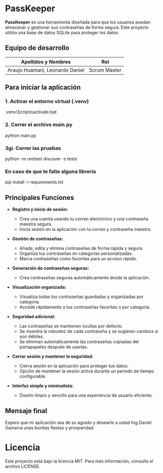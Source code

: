 
# PassKeeper

**PassKeeper** es una herramienta diseñada para que los usuarios puedan almacenar y gestionar sus contraseñas de forma segura. Este proyecto utiliza una base de datos SQLite para proteger los datos.

## Equipo de desarrollo
| **Apellidos y Nombres**         | **Rol**         |
|----------------------------------|-----------------|
| Araujo Huamani, Leonardo Daniel | Scrum Master    |

## Para iniciar la aplicación

### 1. Activar el entorno virtual (.venv)
.venv\Scripts\activate.bat

### 2. Correr el archivo main.py
python main.py

### 3gi. Correr las pruebas
python -m unittest discover -s tests

### En caso de que te falte alguna libreria 
pip install -r requirements.txt

## Principales Funciones

- **Registro y inicio de sesión:**
    
    - Crea una cuenta usando tu correo electrónico y una contraseña maestra segura.
    - Inicia sesión en la aplicación con tu correo y contraseña maestra.
- **Gestión de contraseñas:**
    
    - Añade, edita y elimina contraseñas de forma rápida y segura.
    - Organiza tus contraseñas en categorías personalizadas.
    - Marca contraseñas como favoritas para un acceso rápido.
- **Generación de contraseñas seguras:**
    
    - Crea contraseñas seguras automáticamente desde la aplicación.
- **Visualización organizada:**
    
    - Visualiza todas tus contraseñas guardadas y organizadas por categoría.
    - Accede rápidamente a tus contraseñas favoritas o por categoría.
- **Seguridad adicional:**
    
    - Las contraseñas se mantienen ocultas por defecto.
    - Se muestra la robustez de cada contraseña y se sugieren cambios si son débiles.
    - Se eliminan automáticamente las contraseñas copiadas del portapapeles después de usarlas.
- **Cerrar sesión y mantener la seguridad:**
    
    - Cierra sesión en la aplicación para proteger tus datos.
    - Opción de mantener la sesión activa durante un período de tiempo configurable.
- **Interfaz simple y minimalista:**
    
    - Diseño limpio y sencillo para una experiencia de usuario eficiente.

## Mensaje final 
Espero que mi aplicación sea de su agrado y desearle a usted Ing.Daniel Gamarra unas bonitas fiestas y prosperidad.  

# Licencia
Este proyecto está bajo la licencia MIT. Para más información, consulta el archivo LICENSE.